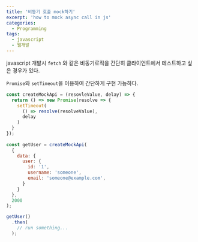 ```yaml
---
title: '비동기 호출 mock하기'
excerpt: 'how to mock async call in js'
categories:
  - Programming
tags:
  - javascript
  - 웹개발
---
```


javascript 개발시 `fetch` 와 같은 비동기로직을 간단히 클라이언트에서 테스트하고 싶은 경우가 있다.

`Promise`와 `setTimeout`을 이용하여 간단하게 구현 가능하다.

```javascript
const createMockApi = (resovleValue, delay) => {
  return () => new Promise(resolve => {
    setTimeout(
      () => resolve(resolveValue),
      delay
    )
  }
});
  
const getUser = createMockApi(
  {
    data: {
      user: {
        id: '1',
        username: 'someone',
        email: 'someone@example.com',
      }
    }
  },
  2000
);

getUser()
  .then(
    // run something...
  );
```
